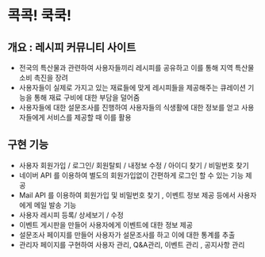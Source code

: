 # 콕콕! 쿡쿡!

## 개요 : 레시피 커뮤니티 사이트 

+ 전국의 특산물과 관련하여 사용자들끼리 레시피를 공유하고 이를 통해 지역 특산물 소비 촉진을 장려
+ 사용자들이 실제로 가지고 있는 재료들에 맞게 레시피들을 제공해주는 큐레이션 기능을 통해 재료 구비에 대한 부담을 덜어줌
+ 사용자들에 대한 설문조사를 진행하여 사용자들의 식생활에 대한 정보를 얻고 사용자들에게 서비스를 제공할 때 이를 활용 

## 구현 기능 

+ 사용자 회원가입 / 로그인/ 회원탈퇴 / 내정보 수정 / 아이디 찾기 / 비밀번호 찾기 
+ 네이버 API 를 이용하여 별도의 회원가입없이 간편하게 로그인 할 수 있는 기능 제공  
+ Mail API 를 이용하여 회원가입 및 비밀번호 찾기 , 이벤트 정보 제공 등에서 사용자에게 메일 발송 기능  
+ 사용자 레시피 등록/ 상세보기 / 수정 
+ 이벤트 게시판을 만들어 사용자에게 이벤트에 대한 정보 제공 
+ 설문조사 페이지를 만들어 사용자가 설문조사를 하고 이에 대한 통계를 추출 
+ 관리자 페이지를 구현하여  사용자 관리, Q&A관리, 이벤트 관리 , 공지사항 관리 




